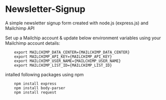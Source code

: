 # Newsletter-Signup
A simple newsletter signup form created with node.js (express.js) and Mailchimp API

Set up a Mailchip account & update below environment variables using your Mailchimp account details:
```
    export MAILCHIMP_DATA_CENTER={MAILCHIMP_DATA_CENTER}
    export MAILCHIMP_API_KEY={MAILCHIMP_API_KEY}
    export MAILCHIMP_USER_NAME={MAILCHIMP_USER_NAME}
    export MAILCHIMP_LIST_ID={MAILCHIMP_LIST_ID}

```

intalled following packages using npm
```
    npm install express
    npm install body-parser
    npm install request

```
